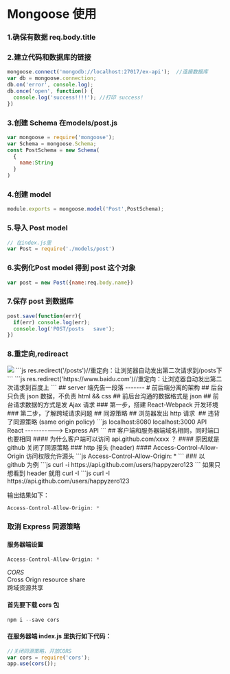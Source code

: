 # Mongoose 使用
### 1.确保有数据 req.body.title
### 2.建立代码和数据库的链接
```js
mongoose.connect('mongodb://localhost:27017/ex-api');  //连接数据库
var db = mongoose.connection;
db.on('error', console.log);
db.once('open', function() {
  console.log('success!!!!'); //打印 success!
})
```
### 3.创建 Schema 在models/post.js
```js
var mongoose = require('mongoose');
var Schema = mongoose.Schema;
const PostSchema = new Schema(
  {
    name:String
  }
)


```
### 4.创建 model
```js
module.exports = mongoose.model('Post',PostSchema);
```
### 5.导入 Post model
```js
// 在index.js里
var Post = require('./models/post')
```
### 6.实例化Post model 得到 post 这个对象
```js
var post = new Post({name:req.body.name})
```
### 7.保存 post 到数据库
```js
post.save(function(err){
  if(err) console.log(err);
  console.log('POST/posts   save');
})
```
### 8.重定向,redireact
<img src="/home/xiaoxiao/桌面/深度截图20161004193526.png">
```js
res.redirect('/posts')//重定向：让浏览器自动发出第二次请求到/posts下
```
```js
 res.redirect('https://www.baidu.com')//重定向：让浏览器自动发出第二次请求到百度上
```
## server 端先告一段落
-------
# 前后端分离的架构
## 后台只负责 json 数据，不负责 html && css
## 前后台沟通的数据格式是 json
## 前台请求数据的方式是发 Ajax 请求
### 第一步，搭建 React-Webpack 开发环境
### 第二步，了解跨域请求问题
## 同源策略
## 浏览器发出 http 请求
<img/>
## 违背了同源策略 (same origin policy)
```js
localhost:8080                      localhost:3000
                       API
React              ----------->       Express API
```
## 客户端和服务器端域名相同，同时端口也要相同
#### 为什么客户端可以访问 api.github.com/xxxx ？
#### 原因就是 github 关闭了同源策略
### http 报头 (header)
#### Access-Control-Allow-Origin 访问权限允许源头
```js
Access-Control-Allow-Origin: *
```
### 以 github 为例
```js
curl -i https://api.github.com/users/happyzero123
```
如果只想看到 header 就用 curl -I
```js
curl -I https://api.github.com/users/happyzero123

输出结果如下：
```js
Access-Control-Allow-Origin: *
```
### 取消 Express 同源策略
#### 服务器端设置
```js
Access-Control-Allow-Origin: *
```
*CORS*<br>
Cross Orign resource share<br>
跨域资源共享
#### 首先要下载 cors 包
```js
npm i --save cors
```
#### 在服务器端 index.js 里执行如下代码：
```js
//关闭同源策略，开放CORS
var cors = require('cors');
app.use(cors());
```
